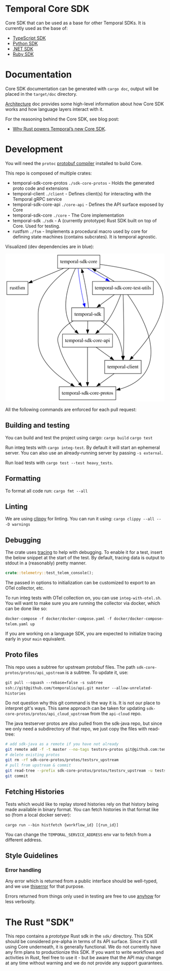# Temporal Core SDK

Core SDK that can be used as a base for other Temporal SDKs. It is currently used as the base of:

- [TypeScript SDK](https://github.com/temporalio/sdk-typescript/)
- [Python SDK](https://github.com/temporalio/sdk-python/)
- [.NET SDK](https://github.com/temporalio/sdk-dotnet/)
- [Ruby SDK](https://github.com/temporalio/sdk-ruby/)

# Documentation

Core SDK documentation can be generated with `cargo doc`, output will be placed in the
`target/doc` directory.

[Architecture](ARCHITECTURE.md) doc provides some high-level information about how Core SDK works
and how language layers interact with it.

For the reasoning behind the Core SDK, see blog post:

- [Why Rust powers Temporal’s new Core SDK](https://temporal.io/blog/why-rust-powers-core-sdk).

# Development

You will need the `protoc` [protobuf compiler](https://grpc.io/docs/protoc-installation)
installed to build Core.

This repo is composed of multiple crates:

- temporal-sdk-core-protos `./sdk-core-protos` - Holds the generated proto code and extensions
- temporal-client `./client` - Defines client(s) for interacting with the Temporal gRPC service
- temporal-sdk-core-api `./core-api` - Defines the API surface exposed by Core
- temporal-sdk-core `./core` - The Core implementation
- temporal-sdk `./sdk` - A (currently prototype) Rust SDK built on top of Core. Used for testing.
- rustfsm `./fsm` - Implements a procedural macro used by core for defining state machines
  (contains subcrates). It is temporal agnostic.

Visualized (dev dependencies are in blue):

![Crate dependency graph](./etc/deps.svg)

All the following commands are enforced for each pull request:

## Building and testing

You can build and test the project using cargo:
`cargo build`
`cargo test`

Run integ tests with `cargo integ-test`. By default it will start an ephemeral server. You can also
use an already-running server by passing `-s external`.

Run load tests with `cargo test --test heavy_tests`.

## Formatting

To format all code run:
`cargo fmt --all`

## Linting

We are using [clippy](https://github.com/rust-lang/rust-clippy) for linting.
You can run it using:
`cargo clippy --all -- -D warnings`

## Debugging

The crate uses [tracing](https://github.com/tokio-rs/tracing) to help with debugging. To enable
it for a test, insert the below snippet at the start of the test. By default, tracing data is output
to stdout in a (reasonably) pretty manner.

```rust
crate::telemetry::test_telem_console();
```

The passed in options to initialization can be customized to export to an OTel collector, etc.

To run integ tests with OTel collection on, you can use `integ-with-otel.sh`. You will want to make
sure you are running the collector via docker, which can be done like so:

`docker-compose -f docker/docker-compose.yaml -f docker/docker-compose-telem.yaml up`

If you are working on a language SDK, you are expected to initialize tracing early in your `main`
equivalent.

## Proto files

This repo uses a subtree for upstream protobuf files. The path `sdk-core-protos/protos/api_upstream`
is a subtree. To update it, use:

`git pull --squash --rebase=false -s subtree ssh://git@github.com/temporalio/api.git master --allow-unrelated-histories`

Do not question why this git command is the way it is. It is not our place to interpret git's ways.
This same approach can be taken for updating `sdk-core-protos/protos/api_cloud_upstream` from the
`api-cloud` repo.

The java testserver protos are also pulled from the sdk-java repo, but since we only need a
subdirectory of that repo, we just copy the files with read-tree:

```bash
# add sdk-java as a remote if you have not already
git remote add -f -t master --no-tags testsrv-protos git@github.com:temporalio/sdk-java.git
# delete existing protos
git rm -rf sdk-core-protos/protos/testsrv_upstream
# pull from upstream & commit
git read-tree --prefix sdk-core-protos/protos/testsrv_upstream -u testsrv-protos/master:temporal-test-server/src/main/proto
git commit
```

## Fetching Histories

Tests which would like to replay stored histories rely on that history being made available in
binary format. You can fetch histories in that format like so (from a local docker server):

`cargo run --bin histfetch {workflow_id} [{run_id}]`

You can change the `TEMPORAL_SERVICE_ADDRESS` env var to fetch from a different address.

## Style Guidelines

### Error handling

Any error which is returned from a public interface should be well-typed, and we use
[thiserror](https://github.com/dtolnay/thiserror) for that purpose.

Errors returned from things only used in testing are free to use
[anyhow](https://github.com/dtolnay/anyhow) for less verbosity.

# The Rust "SDK"

This repo contains a *prototype* Rust sdk in the `sdk/` directory. This SDK should be considered
pre-alpha in terms of its API surface. Since it's still using Core underneath, it is generally
functional. We do not currently have any firm plans to productionize this SDK. If you want to write
workflows and activities in Rust, feel free to use it - but be aware that the API may change at any
time without warning and we do not provide any support guarantees.

